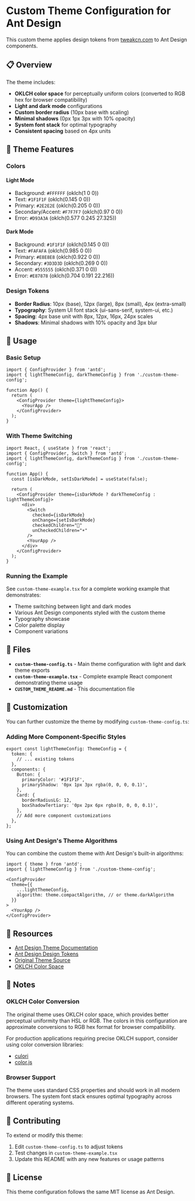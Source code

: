 # Custom Theme Configuration for Ant Design

This custom theme applies design tokens from [tweakcn.com](https://tweakcn.com/themes/cmh8x4f5m000204kwa030649n) to Ant Design components.

## 📋 Overview

The theme includes:
- **OKLCH color space** for perceptually uniform colors (converted to RGB hex for browser compatibility)
- **Light and dark mode** configurations
- **Custom border radius** (10px base with scaling)
- **Minimal shadows** (0px 1px 3px with 10% opacity)
- **System font stack** for optimal typography
- **Consistent spacing** based on 4px units

## 🎨 Theme Features

### Colors

#### Light Mode
- Background: `#FFFFFF` (oklch(1 0 0))
- Text: `#1F1F1F` (oklch(0.145 0 0))
- Primary: `#2E2E2E` (oklch(0.205 0 0))
- Secondary/Accent: `#F7F7F7` (oklch(0.97 0 0))
- Error: `#D93A3A` (oklch(0.577 0.245 27.325))

#### Dark Mode
- Background: `#1F1F1F` (oklch(0.145 0 0))
- Text: `#FAFAFA` (oklch(0.985 0 0))
- Primary: `#E8E8E8` (oklch(0.922 0 0))
- Secondary: `#3D3D3D` (oklch(0.269 0 0))
- Accent: `#555555` (oklch(0.371 0 0))
- Error: `#E87878` (oklch(0.704 0.191 22.216))

### Design Tokens

- **Border Radius**: 10px (base), 12px (large), 8px (small), 4px (extra-small)
- **Typography**: System UI font stack (ui-sans-serif, system-ui, etc.)
- **Spacing**: 4px base unit with 8px, 12px, 16px, 24px scales
- **Shadows**: Minimal shadows with 10% opacity and 3px blur

## 🚀 Usage

### Basic Setup

```tsx
import { ConfigProvider } from 'antd';
import { lightThemeConfig, darkThemeConfig } from './custom-theme-config';

function App() {
  return (
    <ConfigProvider theme={lightThemeConfig}>
      <YourApp />
    </ConfigProvider>
  );
}
```

### With Theme Switching

```tsx
import React, { useState } from 'react';
import { ConfigProvider, Switch } from 'antd';
import { lightThemeConfig, darkThemeConfig } from './custom-theme-config';

function App() {
  const [isDarkMode, setIsDarkMode] = useState(false);

  return (
    <ConfigProvider theme={isDarkMode ? darkThemeConfig : lightThemeConfig}>
      <div>
        <Switch
          checked={isDarkMode}
          onChange={setIsDarkMode}
          checkedChildren="🌙"
          unCheckedChildren="☀️"
        />
        <YourApp />
      </div>
    </ConfigProvider>
  );
}
```

### Running the Example

See `custom-theme-example.tsx` for a complete working example that demonstrates:
- Theme switching between light and dark modes
- Various Ant Design components styled with the custom theme
- Typography showcase
- Color palette display
- Component variations

## 📁 Files

- **`custom-theme-config.ts`** - Main theme configuration with light and dark theme exports
- **`custom-theme-example.tsx`** - Complete example React component demonstrating theme usage
- **`CUSTOM_THEME_README.md`** - This documentation file

## 🎨 Customization

You can further customize the theme by modifying `custom-theme-config.ts`:

### Adding More Component-Specific Styles

```tsx
export const lightThemeConfig: ThemeConfig = {
  token: {
    // ... existing tokens
  },
  components: {
    Button: {
      primaryColor: '#1F1F1F',
      primaryShadow: '0px 1px 3px rgba(0, 0, 0, 0.1)',
    },
    Card: {
      borderRadiusLG: 12,
      boxShadowTertiary: '0px 2px 6px rgba(0, 0, 0, 0.1)',
    },
    // Add more component customizations
  },
};
```

### Using Ant Design's Theme Algorithms

You can combine the custom theme with Ant Design's built-in algorithms:

```tsx
import { theme } from 'antd';
import { lightThemeConfig } from './custom-theme-config';

<ConfigProvider
  theme={{
    ...lightThemeConfig,
    algorithm: theme.compactAlgorithm, // or theme.darkAlgorithm
  }}
>
  <YourApp />
</ConfigProvider>
```

## 🔗 Resources

- [Ant Design Theme Documentation](https://ant.design/docs/react/customize-theme)
- [Ant Design Design Tokens](https://ant.design/docs/react/customize-theme#seedtoken)
- [Original Theme Source](https://tweakcn.com/themes/cmh8x4f5m000204kwa030649n)
- [OKLCH Color Space](https://oklch.com/)

## 📝 Notes

### OKLCH Color Conversion

The original theme uses OKLCH color space, which provides better perceptual uniformity than HSL or RGB. The colors in this configuration are approximate conversions to RGB hex format for browser compatibility.

For production applications requiring precise OKLCH support, consider using color conversion libraries:
- [culori](https://culorijs.org/)
- [color.js](https://colorjs.io/)

### Browser Support

The theme uses standard CSS properties and should work in all modern browsers. The system font stack ensures optimal typography across different operating systems.

## 🤝 Contributing

To extend or modify this theme:

1. Edit `custom-theme-config.ts` to adjust tokens
2. Test changes in `custom-theme-example.tsx`
3. Update this README with any new features or usage patterns

## 📄 License

This theme configuration follows the same MIT license as Ant Design.
